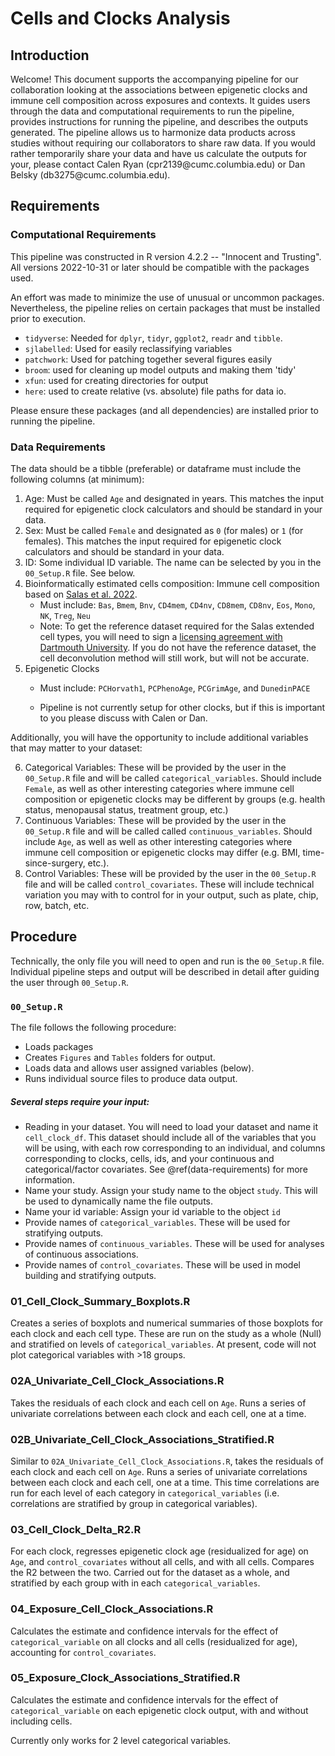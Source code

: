 # Cells and Clocks Analysis

## Introduction

Welcome! This document supports the accompanying pipeline for our collaboration looking at the associations between epigenetic clocks and immune cell composition across exposures and contexts. It guides users through the data and computational requirements to run the pipeline, provides instructions for running the pipeline, and describes the outputs generated. The pipeline allows us to harmonize data products across studies without requiring our collaborators to share raw data. If you would rather temporarily share your data and have us calculate the outputs for your, please contact Calen Ryan (cpr2139\@cumc.columbia.edu) or Dan Belsky (db3275\@cumc.columbia.edu).

## Requirements

### Computational Requirements

This pipeline was constructed in R version 4.2.2 -- "Innocent and Trusting". All versions 2022-10-31 or later should be compatible with the packages used.

An effort was made to minimize the use of unusual or uncommon packages. Nevertheless, the pipeline relies on certain packages that must be installed prior to execution.

-   `tidyverse`: Needed for `dplyr`, `tidyr`, `ggplot2`, `readr` and `tibble`.
-   `sjlabelled`: Used for easily reclassifying variables
-   `patchwork`: Used for patching together several figures easily
-   `broom`: used for cleaning up model outputs and making them 'tidy'
-   `xfun`: used for creating directories for output
-   `here`: used to create relative (vs. absolute) file paths for data io.

Please ensure these packages (and all dependencies) are installed prior to running the pipeline.

### Data Requirements

The data should be a tibble (preferable) or dataframe must include the following columns (at minimum):

1.  Age: Must be called `Age` and designated in years. This matches the input required for epigenetic clock calculators and should be standard in your data.
2.  Sex: Must be called `Female` and designated as `0` (for males) or `1` (for females). This matches the input required for epigenetic clock calculators and should be standard in your data.
3.  ID: Some individual ID variable. The name can be selected by you in the `00_Setup.R` file. See below.
4.  Bioinformatically estimated cells composition: Immune cell composition based on [Salas et al. 2022](https://www.nature.com/articles/s41467-021-27864-7).
    -   Must include: `Bas`, `Bmem`, `Bnv`, `CD4mem`, `CD4nv`, `CD8mem`, `CD8nv`, `Eos`, `Mono`, `NK`, `Treg`, `Neu`
    -   Note: To get the reference dataset required for the Salas extended cell types, you will need to sign a [licensing agreement with Dartmouth University](https://github.com/immunomethylomics/FlowSorted.BloodExtended.EPIC/blob/main/SoftwareLicense.FlowSorted.BloodExtended.EPIC%20to%20sign.pdf). If you do not have the reference dataset, the cell deconvolution method will still work, but will not be accurate.
5.  Epigenetic Clocks
    -   Must include: `PCHorvath1`, `PCPhenoAge`, `PCGrimAge`, and `DunedinPACE`

    -   Pipeline is not currently setup for other clocks, but if this is important to you please discuss with Calen or Dan.

Additionally, you will have the opportunity to include additional variables that may matter to your dataset:

6.  Categorical Variables: These will be provided by the user in the `00_Setup.R` file and will be called `categorical_variables`. Should include `Female`, as well as other interesting categories where immune cell composition or epigenetic clocks may be different by groups (e.g. health status, menopausal status, treatment group, etc.)
7.  Continuous Variables: These will be provided by the user in the `00_Setup.R` file and will be called called `continuous_variables`. Should include `Age`, as well as well as other interesting categories where immune cell composition or epigenetic clocks may differ (e.g. BMI, time-since-surgery, etc.).
8.  Control Variables: These will be provided by the user in the `00_Setup.R` file and will be called `control_covariates`. These will include technical variation you may with to control for in your output, such as plate, chip, row, batch, etc.

## Procedure

Technically, the only file you will need to open and run is the `00_Setup.R` file. Individual pipeline steps and output will be described in detail after guiding the user through `00_Setup.R`.

### `00_Setup.R`

The file follows the following procedure:

-   Loads packages
-   Creates `Figures` and `Tables` folders for output.
-   Loads data and allows user assigned variables (below).
-   Runs individual source files to produce data output.

##### Several steps require your input:

-   Reading in your dataset. You will need to load your dataset and name it `cell_clock_df`. This dataset should include all of the variables that you will be using, with each row corresponding to an individual, and columns corresponding to clocks, cells, ids, and your continuous and categorical/factor covariates. See \@ref(data-requirements) for more information.
-   Name your study. Assign your study name to the object `study`. This will be used to dynamically name the file outputs.
-   Name your id variable: Assign your id variable to the object `id`
-   Provide names of `categorical_variables`. These will be used for stratifying outputs.
-   Provide names of `continuous_variables`. These will be used for analyses of continuous associations.
-   Provide names of `control_covariates`. These will be used in model building and stratifying outputs.

### 01_Cell_Clock_Summary_Boxplots.R

Creates a series of boxplots and numerical summaries of those boxplots for each clock and each cell type. These are run on the study as a whole (Null) and stratified on levels of `categorical_variables`. At present, code will not plot categorical variables with \>18 groups.

### 02A_Univariate_Cell_Clock_Associations.R

Takes the residuals of each clock and each cell on `Age`. Runs a series of univariate correlations between each clock and each cell, one at a time.

### 02B_Univariate_Cell_Clock_Associations_Stratified.R

Similar to `02A_Univariate_Cell_Clock_Associations.R`, takes the residuals of each clock and each cell on `Age`. Runs a series of univariate correlations between each clock and each cell, one at a time. This time correlations are run for each level of each category in `categorical_variables` (i.e. correlations are stratified by group in categorical variables).

### 03_Cell_Clock_Delta_R2.R

For each clock, regresses epigenetic clock age (residualized for age) on `Age`, and `control_covariates` without all cells, and with all cells. Compares the R2 between the two. Carried out for the dataset as a whole, and stratified by each group with in each `categorical_variables`.

### 04_Exposure_Cell_Clock_Associations.R

Calculates the estimate and confidence intervals for the effect of `categorical_variable` on all clocks and all cells (residualized for age), accounting for `control_covariates`.

### 05_Exposure_Clock_Associations_Stratified.R

Calculates the estimate and confidence intervals for the effect of `categorical_variable` on each epigenetic clock output, with and without including cells.

Currently only works for 2 level categorical variables.
